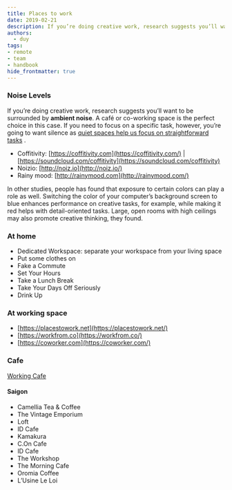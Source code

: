```yaml
---
title: Places to work
date: 2019-02-21
description: If you’re doing creative work, research suggests you’ll want to be surrounded by ambient noise. A café or co-working space is the perfect choice in this case. If you need to focus on a specific task, however, you’re going to want silence as [quiet spaces help us focus on straightforward tasks.
authors: 
  - duy
tags: 
- remote
- team
- handbook
hide_frontmatter: true
---
```


### Noise Levels
If you’re doing creative work, research suggests you’ll want to be surrounded by **ambient noise**. A café or co-working space is the perfect choice in this case.
If you need to focus on a specific task, however, you’re going to want silence as [quiet spaces help us focus on straightforward tasks](http://well.blogs.nytimes.com/2013/06/21/how-the-hum-of-a-coffee-shop-can-boost-creativity/) .

* Coffitivity:  [https://coffitivity.com](https://coffitivity.com/)  |  [https://soundcloud.com/coffitivity](https://soundcloud.com/coffitivity) 
* Noizio:  [http://noiz.io](http://noiz.io/) 
* Rainy mood:  [http://rainymood.com](http://rainymood.com/) 

In other studies, people has found that exposure to certain colors can play a role as well. Switching the color of your computer’s background screen to blue enhances performance on creative tasks, for example, while making it red helps with detail-oriented tasks. Large, open rooms with high ceilings may also promote creative thinking, they found.

### At home
* Dedicated Workspace: separate your workspace from your living space
* Put some clothes on
* Fake a Commute
* Set Your Hours
* Take a Lunch Break
* Take Your Days Off Seriously
* Drink Up

### At working space
* [https://placestowork.net](https://placestowork.net/) 
* [https://workfrom.co](https://workfrom.co/) 
* [https://coworker.com](https://coworker.com/) 

### Cafe
[Working Cafe](https://www.notion.so/943409144680499da1a5a21993b33170) 

#### Saigon
* Camellia Tea & Coffee
* The Vintage Emporium
* Loft
* ID Cafe
* Kamakura
* C.On Cafe
* ID Cafe
* The Workshop
* The Morning Cafe
* Oromia Coffee
* L’Usine Le Loi